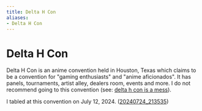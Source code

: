 ```yaml
---
title: Delta H Con
aliases:
- Delta H Con
---
```


# Delta H Con

Delta H Con is an anime convention held in Houston, Texas which claims to be a convention for "gaming enthusiasts" and "anime aficionados". It has panels, tournaments, artist alley, dealers room, events and more. I do not recommend going to this convention (see: [delta h con is a mess](../blog/20240716_delta-h-con-is-a-mess.md)).

I tabled at this convention on July 12, 2024. ([20240724_213535](../entries/20240724_213535.md))
